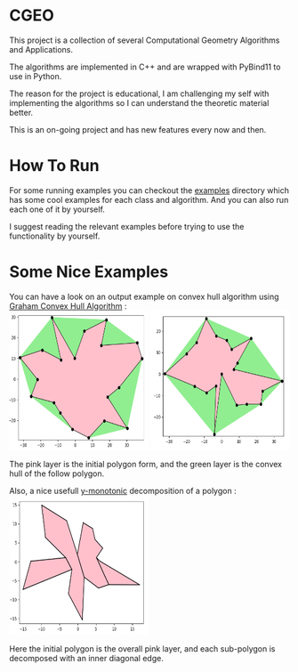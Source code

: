 # CGEO

This project is a collection of several Computational Geometry Algorithms and Applications.

The algorithms are implemented in C++ and are wrapped with PyBind11 to use in Python.

The reason for the project is educational, I am challenging my self with implementing the algorithms so I can understand the theoretic material better.

This is an on-going project and has new features every now and then.

# How To Run

For some running examples you can checkout the [examples](https://github.com/tomsabala/CGEO/tree/main/examples) directory which has some cool examples for each class and algorithm. And you can also run each one of it by yourself.

I suggest reading the relevant examples before trying to use the functionality by yourself.

# Some Nice Examples
You can have a look on an output example on convex hull algorithm using [Graham Convex Hull Algorithm](https://en.wikipedia.org/wiki/Graham_scan) : <br />
<img src=examples/PlotImages/convex_hull.png width=250 height=250/> <img src=examples/PlotImages/Convex_Hull002.png width=250 height=250 />

The pink layer is the initial polygon form, and the green layer is the convex hull of the follow polygon.

Also, a nice usefull [y-monotonic](https://en.wikipedia.org/wiki/Monotone_polygon) decomposition of a polygon : <br />
<img src=examples/PlotImages/y_decomposition.png width=250 height=250 />

Here the initial polygon is the overall pink layer, and each sub-polygon is decomposed with an inner diagonal edge.
